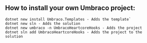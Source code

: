 ## How to install your own Umbraco project:

```
dotnet new install Umbraco.Templates - Adds the template`
dotnet new sln - Adds the solution
dotnet new umbraco -n UmbracoHeartcoreHooks - Adds the project
dotnet sln add UmbracoHeartcoreHooks - Adds the project to the solution
```
